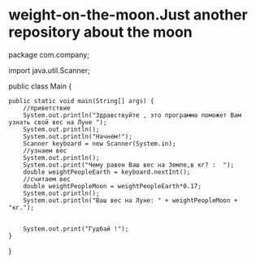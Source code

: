 # weight-on-the-moon.Just another repository about the moon
package com.company;

import java.util.Scanner;

public class Main {

    public static void main(String[] args) {
        //приветствие
        System.out.println("Здравствуйте , это программа поможет Вам узнать свой вес на Луне ");
        System.out.println();
        System.out.println("Начнем!");
        Scanner keyboard = new Scanner(System.in);
        //узнаем вес
        System.out.println();
        System.out.print("Чему равен Ваш вес на Земле,в кг? :  ");
        double weightPeopleEarth = keyboard.nextInt();
        //считаем вес
        double weightPeopleMoon = weightPeopleEarth*0.17;
        System.out.println();
        System.out.println("Ваш вес на Луне: " + weightPeopleMoon + "кг.");


        System.out.print("Гудбай !");
    }
}
